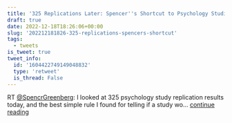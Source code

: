 ```yaml
---
title: '325 Replications Later: Spencer''s Shortcut to Psychology Studies'
draft: true
date: 2022-12-18T18:26:06+00:00
slug: '202212181826-325-replications-spencers-shortcut'
tags:
  - tweets
is_tweet: true
tweet_info:
  id: '1604422749149048832'
  type: 'retweet'
  is_thread: False
---
```




RT [@SpencrGreenberg](https://x.com/SpencrGreenberg): I looked at 325 psychology study replication results today, and the best simple rule I found for telling if a study wo… [continue reading](https://x.com/sytelus/status/1604422749149048832)
